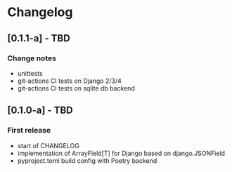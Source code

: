 # Changelog 

## [0.1.1-a] - TBD

### Change notes
- unittests 
- git-actions CI tests on Django 2/3/4
- git-actions CI tests on sqlite db backend


## [0.1.0-a] - TBD

### First release
- start of CHANGELOG
- implementation of ArrayField[T] for Django based on django.JSONField
- pyproject.toml build config with Poetry backend
